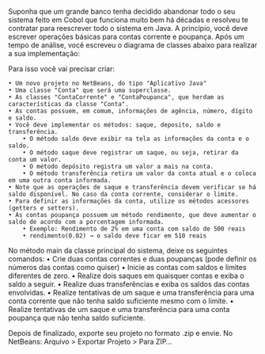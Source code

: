 Suponha que um grande banco tenha decidido abandonar todo o seu sistema feito em Cobol que funciona muito bem há décadas e resolveu te contratar para reescrever todo o sistema em Java. A princípio, você deve escrever operações básicas para contas corrente e poupança. Após um tempo de análise, você escreveu o diagrama de classes abaixo para realizar a sua implementação:




Para isso você vai precisar criar:

    • Um novo projeto no NetBeans, do tipo "Aplicativo Java"
    • Uma classe "Conta" que será uma superclasse.
    • As classes "ContaCorrente" e "ContaPoupanca", que herdam as características da classe "Conta".
    • As contas possuem, em comum, informações de agência, número, dígito e saldo.
    • Você deve implementar os métodos: saque, deposito, saldo e transferência.
        • O método saldo deve exibir na tela as informações da conta e o saldo.
        • O método saque deve registrar um saque, ou seja, retirar da conta um valor.
        • O método depósito registra um valor a mais na conta.
        • O método transferência retira um valor da conta atual e o coloca em uma outra conta informada.
    • Note que as operações de saque e transferência devem verificar se há saldo disponível. No caso da conta corrente, considerar o limite.
    • Para definir as informações da conta, utilize os métodos acessores (getters e setters).
    • As contas poupança possuem um método rendimento, que deve aumentar o saldo de acordo com a porcentagem informada.
        • Exemplo: Rendimento de 2% em uma conta com saldo de 500 reais
        • rendimento(0.02) → o saldo deve ficar em 510 reais


No método main da classe principal do sistema, deixe os seguintes comandos:
    • Crie duas contas correntes e duas poupanças (pode definir os números das contas como quiser)
    • Inicie as contas com saldos e limites diferentes de zero.
    • Realize dois saques em quaisquer contas e exiba o saldo a seguir.
    • Realize duas transferências e exiba os saldos das contas envolvidas.
    • Realize tentativas de um saque e uma transferência para uma conta corrente que não tenha saldo suficiente mesmo com o limite.
    • Realize tentativas de um saque e uma transferência para uma conta poupança que não tenha saldo suficiente.

Depois de finalizado, exporte seu projeto no formato .zip e envie. No NetBeans: Arquivo > Exportar Projeto > Para ZIP…

